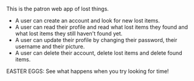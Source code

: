 This is the patron web app of lost things. 



- A user can create an account and look for new lost items. 
- A user can read their profile and read what lost items they found and what lost items they still haven't found yet.
- A user can update their profile by changing their password, their username and their picture. 
- A user can delete their account, delete lost items and delete found items. 

EASTER EGGS:
See what happens when you try looking for time!